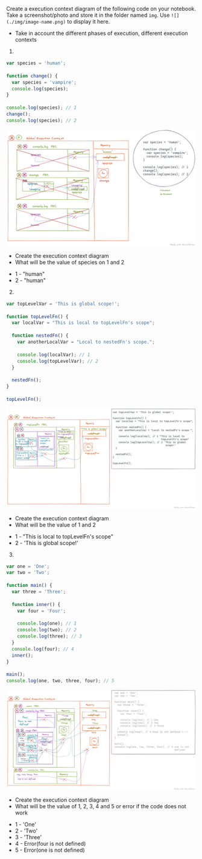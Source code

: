 Create a execution context diagram of the following code on your notebook. Take a screenshot/photo and store it in the folder named `img`. Use `![](./img/image-name.png)` to display it here.

- Take in account the different phases of execution, different execution contexts

1.

```js
var species = 'human';

function change() {
  var species = 'vampire';
  console.log(species);
}

console.log(species); // 1
change();
console.log(species); // 2
```

<!-- Put your image below -->

![](./img/scope-img-01.png)

- Create the execution context diagram
- What will be the value of species on 1 and 2  
* 1 - "human"  
* 2 - "human"

2.

```js
var topLevelVar = 'This is global scope!';

function topLevelFn() {
  var localVar = "This is local to topLevelFn's scope";

  function nestedFn() {
    var anotherLocalVar = "Local to nestedFn's scope.";

    console.log(localVar); // 1
    console.log(topLevelVar); // 2
  }

  nestedFn();
}

topLevelFn();
```

<!-- Put your image below -->

![](./img/scope-img-02.png)

- Create the execution context diagram
- What will be the value of 1 and 2
* 1 - "This is local to topLevelFn's scope"  
* 2 - 'This is global scope!'

3.

```js
var one = 'One';
var two = 'Two';

function main() {
  var three = 'Three';

  function inner() {
    var four = 'Four';

    console.log(one); // 1
    console.log(two); // 2
    console.log(three); // 3
  }
  console.log(four); // 4
  inner();
}

main();
console.log(one, two, three, four); // 5
```

<!-- Put your image below -->

![](./img/scope-img-03.png)

- Create the execution context diagram
- What will be the value of 1, 2, 3, 4 and 5 or error if the code does not work
* 1 - 'One'  
* 2 - 'Two'  
* 3 - 'Three'  
* 4 - Error(four is not defined)  
* 5 - Error(one is not defined)
